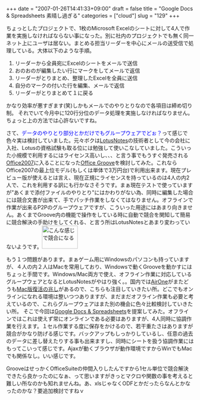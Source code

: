 +++
date = "2007-01-26T14:41:33+09:00"
draft = false
title = "Google Docs & Spreadsheets 素晴し過ぎる"
categories = ["cloud"]
slug = "129"
+++

ちょっとしたプロジェクトで、1枚のMicrosoft Excelのシートに対して4人で作業を実施しなければならない事になった。別に社内のプロジェクトでも無く同一ネット上にユーザは居ない。まとめる担当リーダーを中心にメールの送受信で処理している。大体以下のような手順。
<ol>
	<li>リーダーから全員宛にExcelのシートをメールで送信</li>
	<li>おのおのが編集したい行にマークをしてメールで返信</li>
	<li>リーダーがとりまとめ、整理したExcelを全員に送信</li>
	<li>自分のマークの付いた行を編集、メールで返信</li>
	<li>リーダーがとりまとめて１に戻る</li>
</ol>
かなり効率が悪すぎます(笑)しかもメールでのやりとりなので各項目は締め切り制。 それでいて今月中に120行分位のデータ処理を実施しなければなりません。ちょっと上の方法では心許ないですね。

さて、<font color="blue">データのやりとり部分とかだけでもグループウェアでどぉ？</font>って感じで色々実は検討していました。元々ボクは<a href="http://www-06.ibm.com/jp/software/lotus/products/nd7/">LotusNotes</a>の技術者として今の会社に入社、Lotusの資格試験も取る位には勉強して使いこなしていました。こういった小規模で利用するにはライセンス高いし、、、と言う事でもうすぐ発売される<a href="http://office.microsoft.com/ja-jp/default.aspx">Office2007</a>に入ることになった<a href="http://office.microsoft.com/ja-jp/groove/FX100487641041.aspx">Office Groove</a>を検討してみた。これならOffice2007の最上位モデル(もしくは単体で3万円台)で利用出来ます。現在プレビュー版が使えるとは言え、現在正規にライセンスを持っているのは4人の内2人で、これを利用する訳にも行かなさそうです。まぁ現在テストで使っていますが”あくまで添付ファイルのやりとり"にはかわりがない為、同時に編集した場合には競合文書が出来て、手でパッチ作業をしなくてはなりません。オフラインで作業が出来るP2Pのグループウェアですが、こういった用途にはあまり向きません。あくまでGroove内の機能で操作をしている時に自動で競合を関知して簡易に競合解決の手助けをしてくれる、と言う所はLotusNotesとあまり変わっていないようです。<a rel="lightbox" href="/images/2007/01/groove_copy.jpg"><img width="96" height="62" border="0" title="こんな感じで競合になる" alt="こんな感じで競合になる" src="/images/2007/01/groove_copy.jpg" /></a>

もう１つ問題があります。まぁゲーム用にWindowsのパソコンも持っていますが、４人の内２人はMacを常用しており、Windowsで動くGrooveを動かすにはちょっと手間です。Windows/Mac両方で使え、オフライン作業に対応しているグループウェアとなるとLotusNotesがやはり強く。。国内では<a href="http://www.ariel-networks.com/product/project_a/index.html">AirOne</a>がまたどうも<a href="http://www.liris.org/blog/306f30813066306emacbook-4">Mac版復活の兆し</a>があるので、こちらも注目していきたい所。どこでもオンラインになれる環境は整いつつありますが、まだまだオフライン作業も必要と考えているので、これらグループウェアはまた別の機会に色々比較検討していきたい所。
そこで今回は<a href="http://docs.google.com/">Google Docs & Spreadsheets</a>を提案してみた。オフラインではこれは使えず常にオンラインである必要はありますが、4人同時に協調作業を行えます。１セル作業する度に保存をかけるので、若干重たさはありますが競合がかなり防げる感じです。バックアップもしっかりしているし、任意の過去のデータに差し替えたりする事も出来ますし、同時にシートを扱う協調作業にはもってこいって感じです。Ajaxが動くブラウザが動作環境ですからWinでもMacでも関係なし。いい感じです。

GrooveはせっかくOfficeSuiteの仲間入りしたんですから1セル単位で競合解決できたら良かったのになぁ、って思いますがきっとマクロや関数の事を考えると難しい所なのかも知れませんね。あ、xlsじゃなくODFとかだったらなんとかなったのかな？要追加検討ですねｖ

